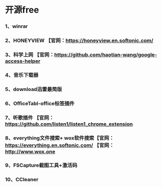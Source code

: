 # 开源free
### 1、winrar
### 2、HONEYVIEW 【官网：https://honeyview.en.softonic.com/
### 3、科学上网 【官网：https://github.com/haotian-wang/google-access-helper
### 4、音乐下载器
### 5、download迅雷最简版
### 6、OfficeTabl-office标签插件
### 7、听歌插件 【官网：https://github.com/listen1/listen1_chrome_extension
### 8、everything文件搜索+ wox软件搜索【官网：https://everything.en.softonic.com/ 【官网：http://www.wox.one
### 9、FSCapture截图工具+激活码
### 10、CCleaner